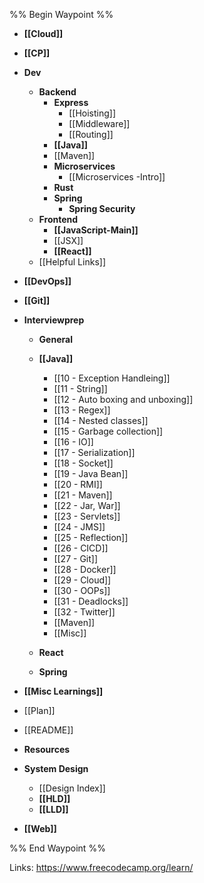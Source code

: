 %% Begin Waypoint %%
- **[[Cloud]]**
- **[[CP]]**
- **Dev**
	- **Backend**
		- **Express**
			- [[Hoisting]]
			- [[Middleware]]
			- [[Routing]]
		- **[[Java]]**
		- [[Maven]]
		- **Microservices**
			- [[Microservices -Intro]]
		- **Rust**
		- **Spring**
			- **Spring Security**
	- **Frontend**
		- **[[JavaScript-Main]]**
		- [[JSX]]
		- **[[React]]**
	- [[Helpful Links]]
- **[[DevOps]]**
- **[[Git]]**
- **Interviewprep**
	- **General**

	- **[[Java]]**
		- [[10 - Exception Handleing]]
		- [[11 - String]]
		- [[12 - Auto boxing and unboxing]]
		- [[13 - Regex]]
		- [[14 - Nested classes]]
		- [[15 - Garbage collection]]
		- [[16 - IO]]
		- [[17 - Serialization]]
		- [[18 - Socket]]
		- [[19 - Java Bean]]
		- [[20 - RMI]]
		- [[21 - Maven]]
		- [[22 - Jar, War]]
		- [[23  - Servlets]]
		- [[24 - JMS]]
		- [[25 - Reflection]]
		- [[26 - CICD]]
		- [[27 - Git]]
		- [[28 - Docker]]
		- [[29 - Cloud]]
		- [[30 - OOPs]]
		- [[31 - Deadlocks]]
		- [[32 - Twitter]]
		- [[Maven]]
		- [[Misc]]
	- **React**

	- **Spring**

- **[[Misc Learnings]]**
- [[Plan]]
- [[README]]
- **Resources**

- **System Design**
	- [[Design Index]]
	- **[[HLD]]**
	- **[[LLD]]**
- **[[Web]]**

%% End Waypoint %%

Links:
https://www.freecodecamp.org/learn/